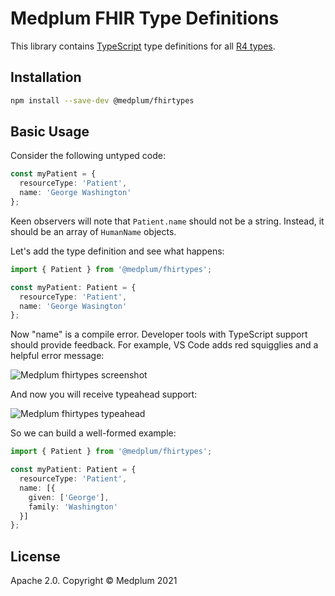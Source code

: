 # Medplum FHIR Type Definitions

This library contains [TypeScript](https://www.typescriptlang.org/) type definitions for all [R4 types](https://www.hl7.org/fhir/valueset-resource-types.html).

## Installation

```bash
npm install --save-dev @medplum/fhirtypes
```

## Basic Usage

Consider the following untyped code:

```typescript
const myPatient = {
  resourceType: 'Patient',
  name: 'George Washington'
};
```

Keen observers will note that `Patient.name` should not be a string.  Instead, it should be an array of `HumanName` objects.

Let's add the type definition and see what happens:

```typescript
import { Patient } from '@medplum/fhirtypes';

const myPatient: Patient = {
  resourceType: 'Patient',
  name: 'George Wasington'
};
```

Now "name" is a compile error.  Developer tools with TypeScript support should provide feedback.  For example, VS Code adds red squigglies and a helpful error message:

![Medplum fhirtypes screenshot](https://user-images.githubusercontent.com/749094/146444130-ac3a2c5d-3a9a-429d-8db3-5581986c05dc.png)

And now you will receive typeahead support:

![Medplum fhirtypes typeahead](https://user-images.githubusercontent.com/749094/146444465-974f6a3e-f655-4212-893b-fad14b1c4386.png)

So we can build a well-formed example:

```typescript
import { Patient } from '@medplum/fhirtypes';

const myPatient: Patient = {
  resourceType: 'Patient',
  name: [{
    given: ['George'],
    family: 'Washington'
  }]
};
```

## License

Apache 2.0.  Copyright &copy; Medplum 2021
